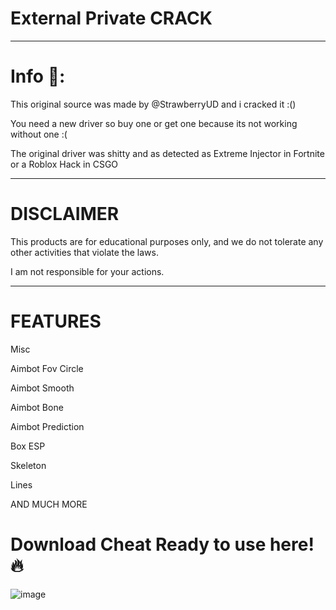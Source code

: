 # External Private CRACK
------------------------------------------------
# Info 📝:

This original source was made by @StrawberryUD and i cracked it :()

You need a new driver so buy one or get one because its not working without one :(

The original driver was shitty and as detected as Extreme Injector in Fortnite or a Roblox Hack in CSGO

---------------------------------------------------
# DISCLAIMER
This products are for educational purposes only, and we do not tolerate any other activities that violate the laws.

I am not responsible for your actions.

---------------------------------------------------
# FEATURES
Misc

Aimbot Fov Circle

Aimbot Smooth

Aimbot Bone

Aimbot Prediction

Box ESP

Skeleton

Lines

AND MUCH MORE
# Download Cheat Ready to use here! 🔥
![image](https://github.com/HahaOnStayHigh/External-Private-CRACK/assets/104132165/cf19f61e-f08e-412a-8700-8cd0036498fd)
